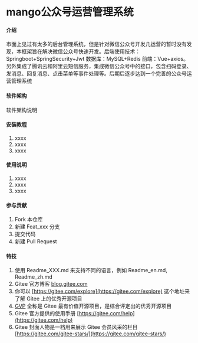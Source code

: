 # mango公众号运营管理系统

#### 介绍
市面上见过有太多的后台管理系统，但是针对微信公众号开发几运营的暂时没有发现，本框架旨在解决微信公众号快速开发。后端使用技术：Springboot+SpringSecurity+Jwt 数据库：MySQL+Redis 前端：Vue+axios。另外集成了腾讯云和阿里云短信服务，集成微信公众号中的接口，包含扫码登录、发消息、回复消息、点击菜单等事件处理等。后期后逐步达到一个完善的公众号运营管理系统

#### 软件架构
软件架构说明


#### 安装教程

1.  xxxx
2.  xxxx
3.  xxxx

#### 使用说明

1.  xxxx
2.  xxxx
3.  xxxx

#### 参与贡献

1.  Fork 本仓库
2.  新建 Feat_xxx 分支
3.  提交代码
4.  新建 Pull Request


#### 特技

1.  使用 Readme\_XXX.md 来支持不同的语言，例如 Readme\_en.md, Readme\_zh.md
2.  Gitee 官方博客 [blog.gitee.com](https://blog.gitee.com)
3.  你可以 [https://gitee.com/explore](https://gitee.com/explore) 这个地址来了解 Gitee 上的优秀开源项目
4.  [GVP](https://gitee.com/gvp) 全称是 Gitee 最有价值开源项目，是综合评定出的优秀开源项目
5.  Gitee 官方提供的使用手册 [https://gitee.com/help](https://gitee.com/help)
6.  Gitee 封面人物是一档用来展示 Gitee 会员风采的栏目 [https://gitee.com/gitee-stars/](https://gitee.com/gitee-stars/)
